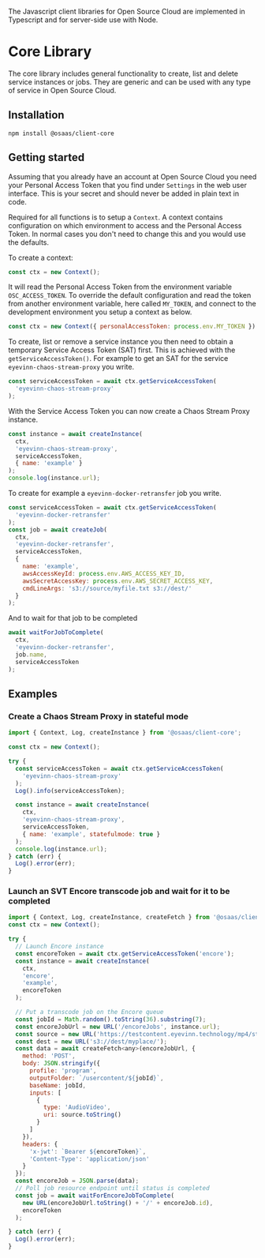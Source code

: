 The Javascript client libraries for Open Source Cloud are implemented in Typescript and for server-side use with Node.

# Core Library

The core library includes general functionality to create, list and delete service instances or jobs. They are generic and can be used with any type of service in Open Source Cloud.

## Installation

```
npm install @osaas/client-core
```

## Getting started

Assuming that you already have an account at Open Source Cloud you need your Personal Access Token that you find under `Settings` in the web user interface. This is your secret and should never be added in plain text in code.

Required for all functions is to setup a `Context`. A context contains configuration on which environment to access and the Personal Access Token. In normal cases you don't need to change this and you would use the defaults.

To create a context:

```javascript
const ctx = new Context();
```

It will read the Personal Access Token from the environment variable `OSC_ACCESS_TOKEN`. To override the default configuration and read the token from another environment variable, here called `MY_TOKEN`, and connect to the development environment you setup a context as below.

```javascript
const ctx = new Context({ personalAccessToken: process.env.MY_TOKEN })
```

To create, list or remove a service instance you then need to obtain a temporary Service Access Token (SAT) first. This is achieved with the `getServiceAccessToken()`. For example to get an SAT for the service `eyevinn-chaos-stream-proxy` you write.

```javascript
const serviceAccessToken = await ctx.getServiceAccessToken(
  'eyevinn-chaos-stream-proxy'
);
```

With the Service Access Token you can now create a Chaos Stream Proxy instance.

```javascript
const instance = await createInstance(
  ctx,
  'eyevinn-chaos-stream-proxy',
  serviceAccessToken,
  { name: 'example' }
);
console.log(instance.url);
```

To create for example a `eyevinn-docker-retransfer` job you write.

```javascript
const serviceAccessToken = await ctx.getServiceAccessToken(
  'eyevinn-docker-retransfer'
);
const job = await createJob(
  ctx,
  'eyevinn-docker-retransfer',
  serviceAccessToken,
  {
    name: 'example',
    awsAccessKeyId: process.env.AWS_ACCESS_KEY_ID,
    awsSecretAccessKey: process.env.AWS_SECRET_ACCESS_KEY,
    cmdLineArgs: 's3://source/myfile.txt s3://dest/'
  }
);
```

And to wait for that job to be completed

```javascript
await waitForJobToComplete(
  ctx,
  'eyevinn-docker-retransfer',
  job.name,
  serviceAccessToken
);
```

## Examples

### Create a Chaos Stream Proxy in stateful mode

```javascript
import { Context, Log, createInstance } from '@osaas/client-core';

const ctx = new Context();

try {
  const serviceAccessToken = await ctx.getServiceAccessToken(
    'eyevinn-chaos-stream-proxy'
  );
  Log().info(serviceAccessToken);

  const instance = await createInstance(
    ctx,
    'eyevinn-chaos-stream-proxy',
    serviceAccessToken,
    { name: 'example', statefulmode: true }
  );
  console.log(instance.url);
} catch (err) {
  Log().error(err);
} 
```

### Launch an SVT Encore transcode job and wait for it to be completed

```javascript
import { Context, Log, createInstance, createFetch } from '@osaas/client-core';
const ctx = new Context();

try {
  // Launch Encore instance
  const encoreToken = await ctx.getServiceAccessToken('encore');
  const instance = await createInstance(
    ctx,
    'encore',
    'example',
    encoreToken
  );

  // Put a transcode job on the Encore queue
  const jobId = Math.random().toString(36).substring(7);
  const encoreJobUrl = new URL('/encoreJobs', instance.url);
  const source = new URL('https://testcontent.eyevinn.technology/mp4/stswe-tvplus-promo.mp4');
  const dest = new URL('s3://dest/myplace/');
  const data = await createFetch<any>(encoreJobUrl, {
    method: 'POST',
    body: JSON.stringify({
      profile: 'program',
      outputFolder: `/usercontent/${jobId}`,
      baseName: jobId,
      inputs: [
        {
          type: 'AudioVideo',
          uri: source.toString()
        }
      ]
    }),
    headers: {
      'x-jwt': `Bearer ${encoreToken}`,
      'Content-Type': 'application/json'
    }
  });
  const encoreJob = JSON.parse(data);
  // Poll job resource endpoint until status is completed
  const job = await waitForEncoreJobToComplete(
    new URL(encoreJobUrl.toString() + '/' + encoreJob.id),
    encoreToken
  );

} catch (err) {
  Log().error(err);
}
```